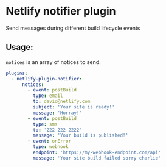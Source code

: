 # Netlify notifier plugin

Send messages during different build lifecycle events

## Usage:

`notices` is an array of notices to send.

```yml
plugins:
  - netlify-plugin-notifier:
      notices:
        - event: postBuild
          type: email
          to: david@netlify.com
          subject: 'Your site is ready!'
          message: 'Horray!'
        - event: postBuild
          type: sms
          to: '222-222-2222'
          message: 'Your build is published!'
        - event: onError
          type: webhook
          endpoint: 'https://my-webhook-endpoint.com/api'
          message: 'Your site build failed sorry charlie'
```
